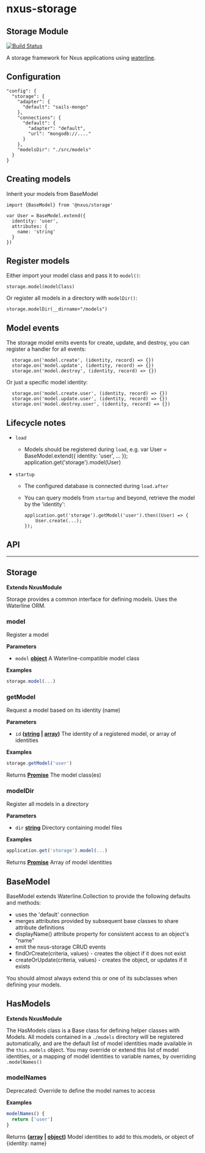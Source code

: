 # nxus-storage

## 

## Storage Module

[![Build Status](https://travis-ci.org/nxus/storage.svg?branch=master)](https://travis-ci.org/nxus/storage)

A storage framework for Nxus applications using [waterline](https://github.com/balderdashy/waterline).

## Configuration

    "config": {
      "storage": {
        "adapter": {
          "default": "sails-mongo"
        },
        "connections": {
          "default": {
            "adapter": "default",
            "url": "mongodb://...."
          }
        },
        "modelsDir": "./src/models"
      }
    }

## Creating models

Inherit your models from BaseModel

    import {BaseModel} from '@nxus/storage'

    var User = BaseModel.extend({
      identity: 'user',
      attributes: {
        name: 'string'
      }
    })

## Register models

Either import your model class and pass it to `model()`:

    storage.model(modelClass)

Or register all models in a directory with `modelDir()`:

    storage.modelDir(__dirname+"/models")

## Model events

The storage model emits events for create, update, and destroy, you can register a handler for all events:

      storage.on('model.create', (identity, record) => {})
      storage.on('model.update', (identity, record) => {})
      storage.on('model.destroy', (identity, record) => {})

Or just a specific model identity:

      storage.on('model.create.user', (identity, record) => {})
      storage.on('model.update.user', (identity, record) => {})
      storage.on('model.destroy.user', (identity, record) => {})

## Lifecycle notes

-   `load`
    -   Models should be registered during `load`, e.g.
            var User = BaseModel.extend({
              identity: 'user',
              ...
            });
            application.get('storage').model(User)
-   `startup`

    -   The configured database is connected during `load.after`
    -   You can query models from `startup` and beyond, retrieve the model by the 'identity':

            application.get('storage').getModel('user').then((User) => {
                User.create(...);
            });

## API

* * *

## Storage

**Extends NxusModule**

Storage provides a common interface for defining models.  Uses the Waterline ORM.

### model

Register a model

**Parameters**

-   `model` **[object](https://developer.mozilla.org/en-US/docs/Web/JavaScript/Reference/Global_Objects/Object)** A Waterline-compatible model class

**Examples**

```javascript
storage.model(...)
```

### getModel

Request a model based on its identity (name)

**Parameters**

-   `id` **([string](https://developer.mozilla.org/en-US/docs/Web/JavaScript/Reference/Global_Objects/String) \| [array](https://developer.mozilla.org/en-US/docs/Web/JavaScript/Reference/Global_Objects/Array))** The identity of a registered model, or array of identities

**Examples**

```javascript
storage.getModel('user')
```

Returns **[Promise](https://developer.mozilla.org/en-US/docs/Web/JavaScript/Reference/Global_Objects/Promise)** The model class(es)

### modelDir

Register all models in a directory

**Parameters**

-   `dir` **[string](https://developer.mozilla.org/en-US/docs/Web/JavaScript/Reference/Global_Objects/String)** Directory containing model files

**Examples**

```javascript
application.get('storage').model(...)
```

Returns **[Promise](https://developer.mozilla.org/en-US/docs/Web/JavaScript/Reference/Global_Objects/Promise)** Array of model identities

## BaseModel

BaseModel extends Waterline.Collection to provide the following defaults and methods:

-   uses the 'default' connection
-   merges attributes provided by subsequent base classes to share attribute definitions
-   displayName() attribute property for consistent access to an object's "name"
-   emit the nxus-storage CRUD events
-   findOrCreate(criteria, values) - creates the object if it does not exist
-   createOrUpdate(criteria, values) - creates the object, or updates if it exists

You should almost always extend this or one of its subclasses when defining your models.

## HasModels

**Extends NxusModule**

The HasModels class is a Base class for defining helper classes with Models.
All models contained in a `./models` directory will be registered automatically, and are the
default list of model identities made available in the `this.models` object.
You may override or extend this list of model identities, or a mapping of model identities to variable names,
by overriding `.modelNames()`

### modelNames

Deprecated: Override to define the model names to access

**Examples**

```javascript
modelNames() { 
  return ['user']
}
```

Returns **([array](https://developer.mozilla.org/en-US/docs/Web/JavaScript/Reference/Global_Objects/Array) \| [object](https://developer.mozilla.org/en-US/docs/Web/JavaScript/Reference/Global_Objects/Object))** Model identities to add to this.models, or object of {identity: name}
